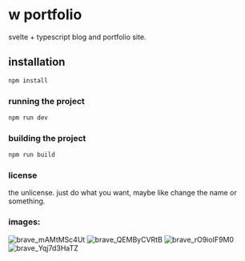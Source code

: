 # w portfolio
svelte + typescript blog and portfolio site.

## installation
```sh
npm install
```

### running the project
```sh
npm run dev
```

### building the project
```sh
npm run build
```

### license
the unlicense. just do what you want, maybe like change the name or something.

### images:
![brave_mAMtMSc4Ut](https://github.com/whos-evan/portfolio-v2/assets/72959444/d35dcc7c-6699-4f92-821f-c2426fb1cc71)
![brave_QEMByCVRtB](https://github.com/whos-evan/portfolio-v2/assets/72959444/5398a3fb-67c9-43b3-bada-d8f2eb5fbd5c)
![brave_rO9ioIF9M0](https://github.com/whos-evan/portfolio-v2/assets/72959444/28c379f6-1e5d-419b-8c25-b407e90e47d2)
![brave_Yqj7d3HaTZ](https://github.com/whos-evan/portfolio-v2/assets/72959444/3852d59a-6281-448c-a1be-242b73e81319)
